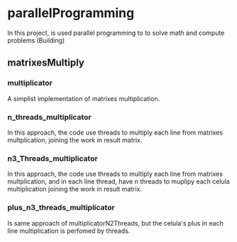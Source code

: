 # parallelProgramming
In this project, is used parallel programming to to solve math and compute problems (Building)

## matrixesMultiply

### multiplicator
A simplist implementation of matrixes multiplication.

### n_threads_multiplicator
In this approach, the code use threads to multiply each line from matrixes multplication, joining the work in result matrix.

### n3_Threads_multiplicator
In this approach, the code use threads to multiply each line from matrixes multplication,
and in each line thread, have n threads to muplipy each celula multiplication joining the work in result matrix.

### plus_n3_threads_multiplicator
Is same approach of multiplicatorN2Threads, but the celula's plus in each line multiplication is perfomed by threads.
